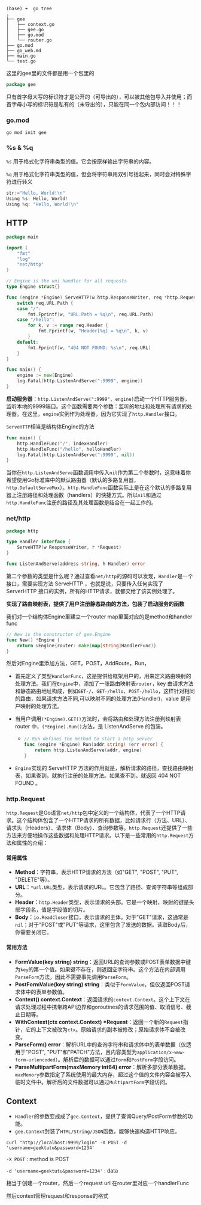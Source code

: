 ```shell
(base) ➜  go tree 
.
├── gee
│   ├── context.go
│   ├── gee.go
│   ├── go.mod
│   └── router.go
├── go.mod
├── go_web.md
├── main.go
└── test.go
```

这里的gee里的文件都是用一个包里的

```go
package gee
```

只有首字母大写的标识符才是公开的（可导出的），可以被其他包导入并使用；而首字母小写的标识符是私有的（未导出的），只能在同一个包内部访问！！！

### go.mod

```shell
go mod init gee
```

### %s & %q

`%s` 用于格式化字符串类型的值。它会按原样输出字符串的内容。

`%q` 用于格式化字符串类型的值，但会将字符串用双引号括起来，同时会对特殊字符进行转义

```go
str:="Hello, World!\n"
Using %s: Hello, World!
Using %q: "Hello, World!\n"
```

## HTTP

```go
package main

import (
	"fmt"
	"log"
	"net/http"
)

// Engine is the uni handler for all requests
type Engine struct{}

func (engine *Engine) ServeHTTP(w http.ResponseWriter, req *http.Request) {
	switch req.URL.Path {
	case "/":
		fmt.Fprintf(w, "URL.Path = %q\n", req.URL.Path)
	case "/hello":
		for k, v := range req.Header {
			fmt.Fprintf(w, "Header[%q] = %q\n", k, v)
		}
	default:
		fmt.Fprintf(w, "404 NOT FOUND: %s\n", req.URL)
	}
}

func main() {
	engine := new(Engine)
	log.Fatal(http.ListenAndServe(":9999", engine))
}
```

**启动服务器**：`http.ListenAndServe(":9999", engine)`启动一个HTTP服务器，监听本地的9999端口。这个函数需要两个参数：监听的地址和处理所有请求的处理器。在这里，`engine`实例作为处理器，因为它实现了`http.Handler`接口。

`ServeHTTP`相当是结构体Engine的方法

```go
func main() {
	http.HandleFunc("/", indexHandler)
	http.HandleFunc("/hello", helloHandler)
	log.Fatal(http.ListenAndServe(":9999", nil))
}
```

当你在`http.ListenAndServe`函数调用中传入`nil`作为第二个参数时，这意味着你希望使用Go标准库中的默认路由器（默认的多路复用器，`http.DefaultServeMux`）。`http.HandleFunc`函数实际上是在这个默认的多路复用器上注册路径和处理函数（handlers）的快捷方式。所以`nil`和通过`http.HandleFunc`注册的路径及其处理函数是结合在一起工作的。

### net/http

```go
package http

type Handler interface {
    ServeHTTP(w ResponseWriter, r *Request)
}

func ListenAndServe(address string, h Handler) error
```

第二个参数的类型是什么呢？通过查看`net/http`的源码可以发现，`Handler`是一个接口，需要实现方法 ServeHTTP ，也就是说，只要传入任何实现了 ServerHTTP 接口的实例，所有的HTTP请求，就都交给了该实例处理了。

**实现了路由映射表，提供了用户注册静态路由的方法，包装了启动服务的函数**

我们对一个结构体Engine里建立一个router map里面对应的是method和handler func

```go
// New is the constructor of gee.Engine
func New() *Engine {
	return &Engine{router: make(map[string]HandlerFunc)}
}
```

然后对Engine里添加方法，GET，POST，AddRoute，Run，

- 首先定义了类型`HandlerFunc`，这是提供给框架用户的，用来定义路由映射的处理方法。我们在`Engine`中，添加了一张路由映射表`router`，key 由请求方法和静态路由地址构成，例如`GET-/`、`GET-/hello`、`POST-/hello`，这样针对相同的路由，如果请求方法不同,可以映射不同的处理方法(Handler)，value 是用户映射的处理方法。

- 当用户调用`(*Engine).GET()`方法时，会将路由和处理方法注册到映射表 router 中，`(*Engine).Run()`方法，是 ListenAndServe 的包装。

  - ```go
    // Run defines the method to start a http server
    func (engine *Engine) Run(addr string) (err error) {
    	return http.ListenAndServe(addr, engine)
    }
    ```

- `Engine`实现的 ServeHTTP 方法的作用就是，解析请求的路径，查找路由映射表，如果查到，就执行注册的处理方法。如果查不到，就返回 404 NOT FOUND 。

### http.Request

`http.Request`是Go语言`net/http`包中定义的一个结构体，代表了一个HTTP请求。这个结构体包含了一个HTTP请求的所有数据，比如请求行（方法、URL）、请求头（Headers）、请求体（Body）、查询参数等。`http.Request`还提供了一些方法来方便地操作这些数据和处理HTTP请求。以下是一些常用的`http.Request`方法和属性的介绍：

#### 常用属性

- **Method**：字符串，表示HTTP请求的方法（如"GET", "POST", "PUT", "DELETE"等）。
- **URL**：`*url.URL`类型，表示请求的URL。它包含了路径、查询字符串等组成部分。
- **Header**：`http.Header`类型，表示请求的头部。它是一个映射，映射的键是头部字段名，值是字段值的切片。
- **Body**：`io.ReadCloser`接口，表示请求的主体。对于"GET"请求，这通常是`nil`；对于"POST"或"PUT"等请求，这里包含了发送的数据。读取Body后，你需要关闭它。

#### 常用方法

- **FormValue(key string) string**：返回URL的查询参数或POST表单数据中键为`key`的第一个值。如果键不存在，则返回空字符串。这个方法在内部调用`ParseForm`方法，因此不需要事先调用`ParseForm`。
- **PostFormValue(key string) string**：类似于`FormValue`，但仅返回POST请求体中的表单参数值。
- **Context() context.Context**：返回请求的`context.Context`。这个上下文在请求处理过程中携带跨API边界和goroutines的请求范围的值、取消信号、截止日期等。
- **WithContext(ctx context.Context) \*Request**：返回一个新的`Request`指针，它的上下文被改为`ctx`。原始请求的副本被修改；原始请求体不会被改变。
- **ParseForm() error**：解析URL中的查询字符串和请求体中的表单数据（仅适用于"POST", "PUT"和"PATCH"方法，且内容类型为`application/x-www-form-urlencoded`）。解析后的数据可以通过`Form`和`PostForm`字段访问。
- **ParseMultipartForm(maxMemory int64) error**：解析多部分表单数据，`maxMemory`参数指定了系统使用的最大内存，超过这个值的文件内容会被写入临时文件中。解析后的文件数据可以通过`MultipartForm`字段访问。

## Context

- `Handler`的参数变成成了`gee.Context`，提供了查询Query/PostForm参数的功能。
- `gee.Context`封装了`HTML/String/JSON`函数，能够快速构造HTTP响应。

`curl "http://localhost:9999/login" -X POST -d 'username=geektutu&password=1234'`

`-X POST` : method is POST

`-d 'username=geektutu&password=1234'` : data

相当于创建一个router，然后一个request url 在router里对应一个handlerFunc

然后context管理request和response的格式

